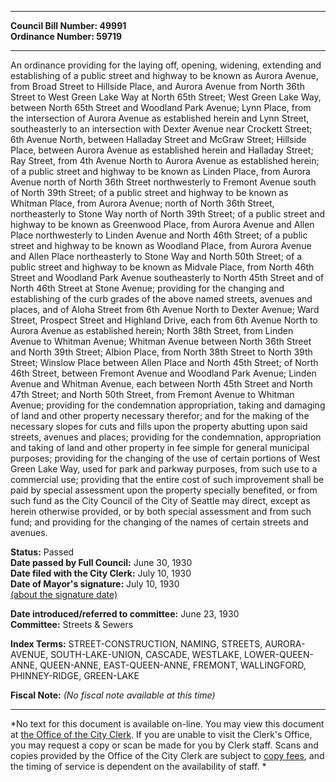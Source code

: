 * * * * *  
  
**Council Bill Number: [](#h0)[](#h2)49991**   
**Ordinance Number: 59719**  
  
* * * * *  
  
An ordinance providing for the laying off, opening, widening, extending and establishing of a public street and highway to be known as Aurora Avenue, from Broad Street to Hillside Place, and Aurora Avenue from North 36th Street to West Green Lake Way at North 65th Street; West Green Lake Way, between North 65th Street and Woodland Park Avenue; Lynn Place, from the intersection of Aurora Avenue as established herein and Lynn Street, southeasterly to an intersection with Dexter Avenue near Crockett Street; 6th Avenue North, between Halladay Street and McGraw Street; Hillside Place, between Aurora Avenue as established herein and Halladay Street; Ray Street, from 4th Avenue North to Aurora Avenue as established herein; of a public street and highway to be known as Linden Place, from Aurora Avenue north of North 36th Street northwesterly to Fremont Avenue south of North 39th Street; of a public street and highway to be known as Whitman Place, from Aurora Avenue; north of North 36th Street, northeasterly to Stone Way north of North 39th Street; of a public street and highway to be known as Greenwood Place, from Aurora Avenue and Allen Place northwesterly to Linden Avenue and North 46th Street; of a public street and highway to be known as Woodland Place, from Aurora Avenue and Allen Place northeasterly to Stone Way and North 50th Street; of a public street and highway to be known as Midvale Place, from North 46th Street and Woodland Park Avenue southeasterly to North 45th Street and of North 46th Street at Stone Avenue; providing for the changing and establishing of the curb grades of the above named streets, avenues and places, and of Aloha Street from 6th Avenue North to Dexter Avenue; Ward Street, Prospect Street and Highland Drive, each from 6th Avenue North to Aurora Avenue as established herein; North 38th Street, from Linden Avenue to Whitman Avenue; Whitman Avenue between North 36th Street and North 39th Street; Albion Place, from North 38th Street to North 39th Street; Winslow Place between Allen Place and North 45th Street; of North 46th Street, between Fremont Avenue and Woodland Park Avenue; Linden Avenue and Whitman Avenue, each between North 45th Street and North 47th Street; and North 50th Street, from Fremont Avenue to Whitman Avenue; providing for the condemnation appropriation, taking and damaging of land and other property necessary therefor; and for the making of the necessary slopes for cuts and fills upon the property abutting upon said streets, avenues and places; providing for the condemnation, appropriation and taking of land and other property in fee simple for general municipal purposes; providing for the changing of the use of certain portions of West Green Lake Way, used for park and parkway purposes, from such use to a commercial use; providing that the entire cost of such improvement shall be paid by special assessment upon the property specially benefited, or from such fund as the City Council of the City of Seattle may direct, except as herein otherwise provided, or by both special assessment and from such fund; and providing for the changing of the names of certain streets and avenues.  
  
**Status:** Passed   
**Date passed by Full Council:** June 30, 1930   
**Date filed with the City Clerk:** July 10, 1930   
**Date of Mayor's signature:** July 10, 1930   
[(about the signature date)](/~public/approvaldate.htm)   
  
  
**Date introduced/referred to committee:** June 23, 1930   
**Committee:** Streets & Sewers   
  
**Index Terms:** STREET-CONSTRUCTION, NAMING, STREETS, AURORA-AVENUE, SOUTH-LAKE-UNION, CASCADE, WESTLAKE, LOWER-QUEEN-ANNE, QUEEN-ANNE, EAST-QUEEN-ANNE, FREMONT, WALLINGFORD, PHINNEY-RIDGE, GREEN-LAKE  
  
**Fiscal Note:** *(No fiscal note available at this time)*  
  
* * * * *  
  
*No text for this document is available on-line. You may view this document at [the Office of the City Clerk](http://www.seattle.gov/leg/clerk/contactUs.htm). If you are unable to visit the Clerk's Office, you may request a copy or scan be made for you by Clerk staff. Scans and copies provided by the Office of the City Clerk are subject to [copy fees](http://clerk.seattle.gov/~public/clerkfees.htm), and the timing of service is dependent on the availability of staff. *  
  
  
